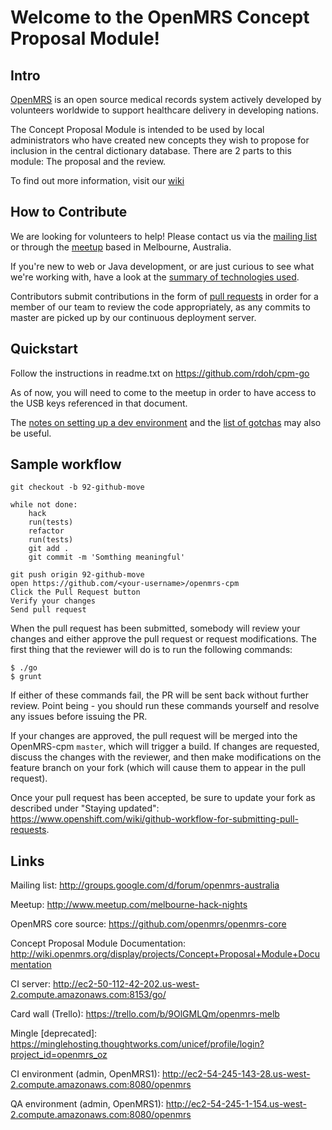 Welcome to the OpenMRS Concept Proposal Module!
===============================================

Intro
-----

[OpenMRS](http://openmrs.org) is an open source medical records system actively developed by volunteers worldwide to support healthcare delivery in developing nations.

The Concept Proposal Module is intended to be used by local administrators who have created new concepts they wish to propose for inclusion in the central dictionary database.  There are 2 parts to this module: The proposal and the review.

To find out more information, visit our [wiki](https://wiki.openmrs.org/display/projects/Melbourne+Hack+Night+-+Concept+Proposal+Module)

How to Contribute
-----------------

We are looking for volunteers to help!  Please contact us via the [mailing list](http://groups.google.com/d/forum/openmrs-australia) or through the [meetup](http://www.meetup.com/melbourne-hack-nights) based in Melbourne, Australia.

If you're new to web or Java development, or are just curious to see what we're working with, have a look at the [summary of technologies used](https://github.com/OpenMRS-Australia/openmrs-cpm/wiki/Resources).

Contributors submit contributions in the form of [pull requests](https://help.github.com/articles/using-pull-requests) in order for a member of our team to review the code appropriately, as any commits to master are picked up by our continuous deployment server.

Quickstart
----------

Follow the instructions in readme.txt on https://github.com/rdoh/cpm-go

As of now, you will need to come to the meetup in order to have access to the USB keys referenced in that document.

The [notes on setting up a dev environment](https://github.com/OpenMRS-Australia/openmrs-cpm/wiki/How-To-Set-Up-A-Development-Environment) and the [list of gotchas](https://github.com/OpenMRS-Australia/openmrs-cpm/wiki/Gotchas) may also be useful.

Sample workflow
---------------

    git checkout -b 92-github-move

    while not done:
        hack
        run(tests)
        refactor
        run(tests)
        git add .
        git commit -m 'Somthing meaningful'

    git push origin 92-github-move
    open https://github.com/<your-username>/openmrs-cpm
    Click the Pull Request button
    Verify your changes
    Send pull request


When the pull request has been submitted, somebody will review your changes and either approve the pull request or request modifications. The first thing that the reviewer will do is to run the following commands:

    $ ./go
    $ grunt

If either of these commands fail, the PR will be sent back without further review. Point being - you should run these commands yourself and resolve any issues before issuing the PR.

If your changes are approved, the pull request will be merged into the OpenMRS-cpm `master`, which will trigger a build. If changes are requested, discuss the changes with the reviewer, and then make modifications on the feature branch on your fork (which will cause them to appear in the pull request).

Once your pull request has been accepted, be sure to update your fork as described under "Staying updated": https://www.openshift.com/wiki/github-workflow-for-submitting-pull-requests.

Links
-----

Mailing list: http://groups.google.com/d/forum/openmrs-australia

Meetup: http://www.meetup.com/melbourne-hack-nights

OpenMRS core source: https://github.com/openmrs/openmrs-core

Concept Proposal Module Documentation:
http://wiki.openmrs.org/display/projects/Concept+Proposal+Module+Documentation

CI server: http://ec2-50-112-42-202.us-west-2.compute.amazonaws.com:8153/go/

Card wall (Trello): https://trello.com/b/9OlGMLQm/openmrs-melb

Mingle [deprecated]: https://minglehosting.thoughtworks.com/unicef/profile/login?project_id=openmrs_oz

CI environment (admin, OpenMRS1): http://ec2-54-245-143-28.us-west-2.compute.amazonaws.com:8080/openmrs

QA environment (admin, OpenMRS1): http://ec2-54-245-1-154.us-west-2.compute.amazonaws.com:8080/openmrs
